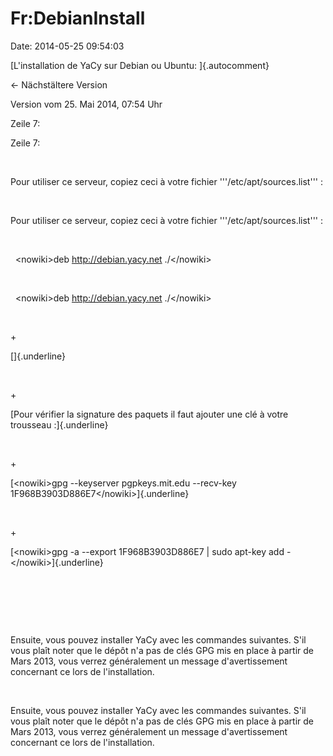 Fr:DebianInstall
================

Date: 2014-05-25 09:54:03

[L\'installation de YaCy sur Debian ou Ubuntu: ]{.autocomment}

← Nächstältere Version

Version vom 25. Mai 2014, 07:54 Uhr

Zeile 7:

Zeile 7:

 

<div>

Pour utiliser ce serveur, copiez ceci à votre fichier
\'\'\'/etc/apt/sources.list\'\'\' :

</div>

 

<div>

Pour utiliser ce serveur, copiez ceci à votre fichier
\'\'\'/etc/apt/sources.list\'\'\' :

</div>

 

<div>

  \<nowiki\>deb http://debian.yacy.net ./\</nowiki\>

</div>

 

<div>

  \<nowiki\>deb http://debian.yacy.net ./\</nowiki\>

</div>

 

\+

<div>

[]{.underline}

</div>

 

\+

<div>

[Pour vérifier la signature des paquets il faut ajouter une clé à votre
trousseau :]{.underline}

</div>

 

\+

<div>

[\<nowiki\>gpg \--keyserver pgpkeys.mit.edu \--recv-key
1F968B3903D886E7\</nowiki\>]{.underline}

</div>

 

\+

<div>

[\<nowiki\>gpg -a \--export 1F968B3903D886E7 \| sudo apt-key add
-\</nowiki\>]{.underline}

</div>

 

 

 

<div>

Ensuite, vous pouvez installer YaCy avec les commandes suivantes. S\'il
vous plaît noter que le dépôt n\'a pas de clés GPG mis en place à partir
de Mars 2013, vous verrez généralement un message d\'avertissement
concernant ce lors de l\'installation.

</div>

 

<div>

Ensuite, vous pouvez installer YaCy avec les commandes suivantes. S\'il
vous plaît noter que le dépôt n\'a pas de clés GPG mis en place à partir
de Mars 2013, vous verrez généralement un message d\'avertissement
concernant ce lors de l\'installation.

</div>
